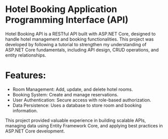 # Hotel Booking Application Programming Interface (API)
Hotel Booking API is a RESTful API built with ASP.NET Core, designed to handle hotel management and booking functionalities. This project was developed by following a tutorial to strengthen my understanding of ASP.NET Core fundamentals, including API design, CRUD operations, and entity relationships.

# Features:
- Room Management: Add, update, and delete hotel rooms.
- Booking System: Create and manage reservations.
- User Authentication: Secure access with role-based authorization.
- Data Persistence: Uses a database to store room and booking information.

This project provided valuable experience in building scalable APIs, managing data using Entity Framework Core, and applying best practices in ASP.NET Core development.
